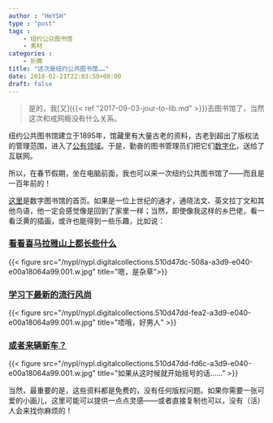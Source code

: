 ```yaml
---
author : "HeYSH"
type : "post"
tags :
    - 纽约公众图书馆
    - 素材
categories :
    - 折腾
title: "这次是纽约公共图书馆……"
date: 2018-02-21T22:03:59+08:00
draft: false
---
```


> 是的，我[又]({{< ref "2017-09-03-jour-to-lib.md" >}})去图书馆了，当然这次和戒网瘾没有什么关系。

纽约公共图书馆建立于1895年，馆藏里有大量古老的资料，古老到超出了版权法的管理范围，进入了[公有领域](https://en.wikipedia.org/wiki/Public_domain)。于是，勤奋的图书管理员们把它们[数字化](https://www.nypl.org/blog/2016/01/05/share-public-domain-collections)，送给了互联网。

所以，在春节假期，坐在电脑前面，我也可以来一次纽约公共图书馆了——而且是一百年前的！

[这里](https://digitalcollections.nypl.org/)是数字图书馆的首页。如果是一位上世纪的通才，通晓法文、英文拉丁文和其他鸟语，他一定会感觉像是回到了家里一样；当然，即使像我这样的乡巴佬，看一看泛黄的插画，或许也能得到一些乐趣，比如说：

### [看看喜马拉雅山上都长些什么](https://digitalcollections.nypl.org/collections/nature-illustrated-flowers-plants-and-trees-1550-1900#/?tab=navigation&roots=11:c51cb7e0-c6ba-012f-206d-3c075448cc4b)

{{< figure src="/nypl/nypl.digitalcollections.510d47dc-508a-a3d9-e040-e00a18064a99.001.w.jpg" title="嗯，是杂草">}}

### [学习下最新的流行风尚](https://digitalcollections.nypl.org/collections/newest-styles-for-men#/?tab=about)

{{< figure src="/nypl/nypl.digitalcollections.510d47dd-fea2-a3d9-e040-e00a18064a99.001.w.jpg" title="唔哦，好男人" >}}

### [或者来辆新车？](https://digitalcollections.nypl.org/collections/album-of-illustrations-of-imperial-royal-state-carriages-together-with-other#/?tab=about)

{{< figure src="/nypl/nypl.digitalcollections.510d47dd-fd6c-a3d9-e040-e00a18064a99.001.w.jpg" title="如果从这时候就开始摇号的话……" >}}

 当然，最重要的是，这些资料都是免费的，没有任何版权问题。如果你需要一张可爱的小画儿，这里可能可以提供一点点灵感——或者直接复制也可以，没有（活）人会来找你麻烦的！

